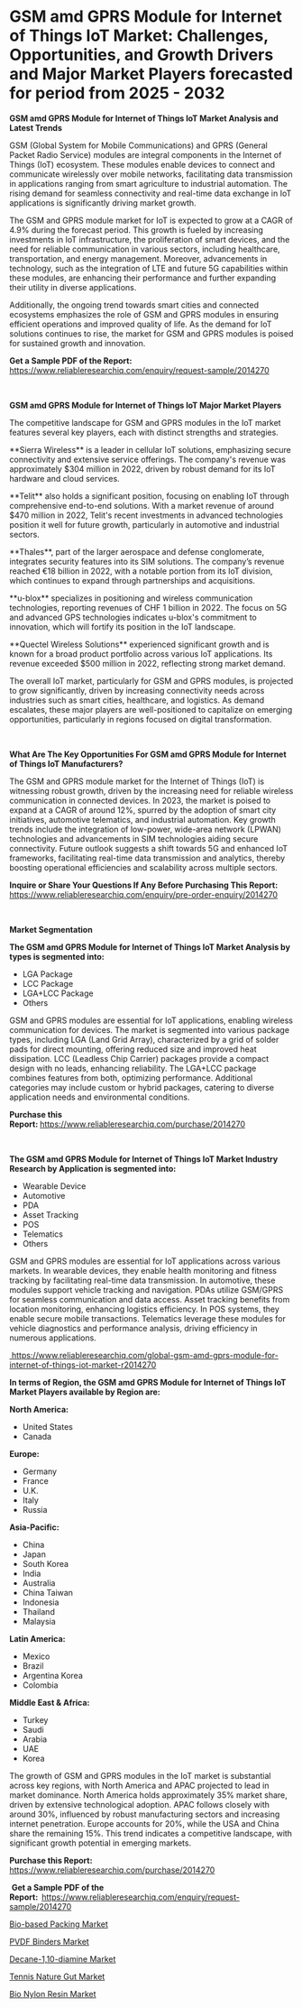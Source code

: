 <p><h1>GSM amd GPRS Module for Internet of Things IoT Market: Challenges, Opportunities, and Growth Drivers and Major Market Players forecasted for period from 2025 - 2032</h1></p><p><strong>GSM amd GPRS Module for Internet of Things IoT Market Analysis and Latest Trends</strong></p>
<p><p>GSM (Global System for Mobile Communications) and GPRS (General Packet Radio Service) modules are integral components in the Internet of Things (IoT) ecosystem. These modules enable devices to connect and communicate wirelessly over mobile networks, facilitating data transmission in applications ranging from smart agriculture to industrial automation. The rising demand for seamless connectivity and real-time data exchange in IoT applications is significantly driving market growth.</p><p>The GSM and GPRS module market for IoT is expected to grow at a CAGR of 4.9% during the forecast period. This growth is fueled by increasing investments in IoT infrastructure, the proliferation of smart devices, and the need for reliable communication in various sectors, including healthcare, transportation, and energy management. Moreover, advancements in technology, such as the integration of LTE and future 5G capabilities within these modules, are enhancing their performance and further expanding their utility in diverse applications.</p><p>Additionally, the ongoing trend towards smart cities and connected ecosystems emphasizes the role of GSM and GPRS modules in ensuring efficient operations and improved quality of life. As the demand for IoT solutions continues to rise, the market for GSM and GPRS modules is poised for sustained growth and innovation.</p></p>
<p><strong>Get a Sample PDF of the Report:&nbsp;</strong> <a href="https://www.reliableresearchiq.com/enquiry/request-sample/2014270?utm_campaign=1896&utm_medium=2&utm_source=Github&utm_content=ia&utm_term=17012025&utm_id=gsm-amd-gprs-module-for-internet-of-things-iot">https://www.reliableresearchiq.com/enquiry/request-sample/2014270</a></p>
<p>&nbsp;</p>
<p><strong>GSM amd GPRS Module for Internet of Things IoT Major Market Players</strong></p>
<p><p>The competitive landscape for GSM and GPRS modules in the IoT market features several key players, each with distinct strengths and strategies. </p><p>**Sierra Wireless** is a leader in cellular IoT solutions, emphasizing secure connectivity and extensive service offerings. The company's revenue was approximately $304 million in 2022, driven by robust demand for its IoT hardware and cloud services. </p><p>**Telit** also holds a significant position, focusing on enabling IoT through comprehensive end-to-end solutions. With a market revenue of around $470 million in 2022, Telit's recent investments in advanced technologies position it well for future growth, particularly in automotive and industrial sectors.</p><p>**Thales**, part of the larger aerospace and defense conglomerate, integrates security features into its SIM solutions. The company’s revenue reached €18 billion in 2022, with a notable portion from its IoT division, which continues to expand through partnerships and acquisitions.</p><p>**u-blox** specializes in positioning and wireless communication technologies, reporting revenues of CHF 1 billion in 2022. The focus on 5G and advanced GPS technologies indicates u-blox's commitment to innovation, which will fortify its position in the IoT landscape.</p><p>**Quectel Wireless Solutions** experienced significant growth and is known for a broad product portfolio across various IoT applications. Its revenue exceeded $500 million in 2022, reflecting strong market demand.</p><p>The overall IoT market, particularly for GSM and GPRS modules, is projected to grow significantly, driven by increasing connectivity needs across industries such as smart cities, healthcare, and logistics. As demand escalates, these major players are well-positioned to capitalize on emerging opportunities, particularly in regions focused on digital transformation.</p></p>
<p>&nbsp;</p>
<p><strong>What Are The Key Opportunities For GSM amd GPRS Module for Internet of Things IoT Manufacturers?</strong></p>
<p><p>The GSM and GPRS module market for the Internet of Things (IoT) is witnessing robust growth, driven by the increasing need for reliable wireless communication in connected devices. In 2023, the market is poised to expand at a CAGR of around 12%, spurred by the adoption of smart city initiatives, automotive telematics, and industrial automation. Key growth trends include the integration of low-power, wide-area network (LPWAN) technologies and advancements in SIM technologies aiding secure connectivity. Future outlook suggests a shift towards 5G and enhanced IoT frameworks, facilitating real-time data transmission and analytics, thereby boosting operational efficiencies and scalability across multiple sectors.</p></p>
<p><strong>Inquire or Share Your Questions If Any Before Purchasing This Report:</strong> <a href="https://www.reliableresearchiq.com/enquiry/pre-order-enquiry/2014270?utm_campaign=1896&utm_medium=2&utm_source=Github&utm_content=ia&utm_term=17012025&utm_id=gsm-amd-gprs-module-for-internet-of-things-iot">https://www.reliableresearchiq.com/enquiry/pre-order-enquiry/2014270</a></p>
<p>&nbsp;</p>
<p><strong>Market Segmentation</strong></p>
<p><strong>The GSM amd GPRS Module for Internet of Things IoT Market Analysis by types is segmented into:</strong></p>
<p><ul><li>LGA Package</li><li>LCC Package</li><li>LGA+LCC Package</li><li>Others</li></ul></p>
<p><p>GSM and GPRS modules are essential for IoT applications, enabling wireless communication for devices. The market is segmented into various package types, including LGA (Land Grid Array), characterized by a grid of solder pads for direct mounting, offering reduced size and improved heat dissipation. LCC (Leadless Chip Carrier) packages provide a compact design with no leads, enhancing reliability. The LGA+LCC package combines features from both, optimizing performance. Additional categories may include custom or hybrid packages, catering to diverse application needs and environmental conditions.</p></p>
<p><strong>Purchase this Report:&nbsp;</strong><a href="https://www.reliableresearchiq.com/purchase/2014270?utm_campaign=1896&utm_medium=2&utm_source=Github&utm_content=ia&utm_term=17012025&utm_id=gsm-amd-gprs-module-for-internet-of-things-iot">https://www.reliableresearchiq.com/purchase/2014270</a></p>
<p>&nbsp;</p>
<p><strong>The GSM amd GPRS Module for Internet of Things IoT Market Industry Research by Application is segmented into:</strong></p>
<p><ul><li>Wearable Device</li><li>Automotive</li><li>PDA</li><li>Asset Tracking</li><li>POS</li><li>Telematics</li><li>Others</li></ul></p>
<p><p>GSM and GPRS modules are essential for IoT applications across various markets. In wearable devices, they enable health monitoring and fitness tracking by facilitating real-time data transmission. In automotive, these modules support vehicle tracking and navigation. PDAs utilize GSM/GPRS for seamless communication and data access. Asset tracking benefits from location monitoring, enhancing logistics efficiency. In POS systems, they enable secure mobile transactions. Telematics leverage these modules for vehicle diagnostics and performance analysis, driving efficiency in numerous applications.</p></p>
<p><a href="https://www.reliableresearchiq.com/global-gsm-amd-gprs-module-for-internet-of-things-iot-market-r2014270?utm_campaign=1896&utm_medium=2&utm_source=Github&utm_content=ia&utm_term=17012025&utm_id=gsm-amd-gprs-module-for-internet-of-things-iot">&nbsp;https://www.reliableresearchiq.com/global-gsm-amd-gprs-module-for-internet-of-things-iot-market-r2014270</a></p>
<p><strong>In terms of Region, the GSM amd GPRS Module for Internet of Things IoT Market Players available by Region are:</strong></p>
<p>
    <p> <strong> North America: </strong>
        <ul>
            <li>United States</li>
            <li>Canada</li>
        </ul>
        </p> 
    <p> <strong> Europe: </strong>
        <ul>
            <li>Germany</li>
            <li>France</li>
            <li>U.K.</li>
            <li>Italy</li>
            <li>Russia</li>
        </ul>
        </p> 
    <p> <strong> Asia-Pacific: </strong>
        <ul>
            <li>China</li>
            <li>Japan</li>
            <li>South Korea</li>
            <li>India</li>
            <li>Australia</li>
            <li>China Taiwan</li>
            <li>Indonesia</li>
            <li>Thailand</li>
            <li>Malaysia</li>
        </ul>
        </p> 
    <p> <strong> Latin America: </strong>
        <ul>
            <li>Mexico</li>
            <li>Brazil</li>
            <li>Argentina Korea</li>
            <li>Colombia</li>
        </ul>
        </p> 
    <p> <strong> Middle East & Africa: </strong>
        <ul>
            <li>Turkey</li>
            <li>Saudi</li>
            <li>Arabia</li>
            <li>UAE</li>
            <li>Korea</li>
        </ul>
    </p>
    </p>
<p><p>The growth of GSM and GPRS modules in the IoT market is substantial across key regions, with North America and APAC projected to lead in market dominance. North America holds approximately 35% market share, driven by extensive technological adoption. APAC follows closely with around 30%, influenced by robust manufacturing sectors and increasing internet penetration. Europe accounts for 20%, while the USA and China share the remaining 15%. This trend indicates a competitive landscape, with significant growth potential in emerging markets.</p></p>
<p><strong>Purchase this Report: </strong><a href="https://www.reliableresearchiq.com/purchase/2014270?utm_campaign=1896&utm_medium=2&utm_source=Github&utm_content=ia&utm_term=17012025&utm_id=gsm-amd-gprs-module-for-internet-of-things-iot">https://www.reliableresearchiq.com/purchase/2014270</a></p>
<p>&nbsp;<strong>Get a Sample PDF of the Report:&nbsp;&nbsp;</strong><a href="https://www.reliableresearchiq.com/enquiry/request-sample/2014270?utm_campaign=1896&utm_medium=2&utm_source=Github&utm_content=ia&utm_term=17012025&utm_id=gsm-amd-gprs-module-for-internet-of-things-iot">https://www.reliableresearchiq.com/enquiry/request-sample/2014270</a></p>
<p><strong></strong></p>
<p><p><a href="https://www.linkedin.com/pulse/forecasting-bio-based-packing-market-2025-2032-report-y3fhf?utm_campaign=1896&utm_medium=2&utm_source=Github&utm_content=ia&utm_term=17012025&utm_id=gsm-amd-gprs-module-for-internet-of-things-iot">Bio-based Packing Market</a></p><p><a href="https://www.linkedin.com/pulse/pvdf-binders-market-demand-revenue-insights-121-cagr-o1prc?utm_campaign=1896&utm_medium=2&utm_source=Github&utm_content=ia&utm_term=17012025&utm_id=gsm-amd-gprs-module-for-internet-of-things-iot">PVDF Binders Market</a></p><p><a href="https://www.linkedin.com/pulse/detailed-market-size-growth-decane-110-diamine-sector-gggqc?utm_campaign=1896&utm_medium=2&utm_source=Github&utm_content=ia&utm_term=17012025&utm_id=gsm-amd-gprs-module-for-internet-of-things-iot">Decane-1,10-diamine Market</a></p><p><a href="https://www.linkedin.com/pulse/tennis-nature-gut-market-analysis-revenue-forecast-135-adilf?utm_campaign=1896&utm_medium=2&utm_source=Github&utm_content=ia&utm_term=17012025&utm_id=gsm-amd-gprs-module-for-internet-of-things-iot">Tennis Nature Gut Market</a></p><p><a href="https://www.linkedin.com/pulse/bio-nylon-resin-market-analysis-size-share-trends-forecast-oql9c?utm_campaign=1896&utm_medium=2&utm_source=Github&utm_content=ia&utm_term=17012025&utm_id=gsm-amd-gprs-module-for-internet-of-things-iot">Bio Nylon Resin Market</a></p></p>